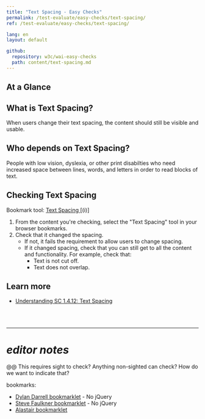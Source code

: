 ```yaml
---
title: "Text Spacing - Easy Checks"
permalink: /test-evaluate/easy-checks/text-spacing/
ref: /test-evaluate/easy-checks/text-spacing/

lang: en
layout: default

github:
  repository: w3c/wai-easy-checks
  path: content/text-spacing.md
---
```


## At a Glance


## What is Text Spacing?

When users change their text spacing, the content should still be visible and usable.

## Who depends on Text Spacing?

People with low vision, dyslexia, or other print disabilties who need increased space between lines, words, and letters in order to read blocks of text.

## Checking Text Spacing

Bookmark tool: [Text Spacing ](@@) [(i)]


1. From the content you're checking, select the "Text Spacing" tool in your browser bookmarks.
2. Check that it changed the spacing.
   * If not, it fails the requirement to allow users to change spacing.
   * If it changed spacing, check that you can still get to all the content and functionality. For example, check that:
     * Text is not cut off.
     * Text does not overlap.

## Learn more

* [Understanding SC 1.4.12: Text Spacing](https://www.w3.org/WAI/WCAG22/Understanding/text-spacing.html)

<br><br><hr>
# _editor notes_

@@ This requires sight to check? Anything non-sighted can check? How do we want to indicate that?

bookmarks:
* [Dylan Darrell bookmarklet](https://dylanb.github.io/bookmarklets.html) - No jQuery
* [Steve Faulkner bookmarklet](https://cdpn.io/pen/debug/YLMqbo) - No jQuery
* [Alastair bookmarklet](https://github.com/alastc/adaptation-scripts/blob/master/scripts/text-adaptation.js)
